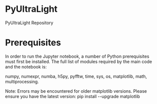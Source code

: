 # PyUltraLight
PyUltraLight Repository


# Prerequisites

In order to run the Jupyter notebook, a number of Python prerequisites must first be installed. The full list of modules required by the main code and the notebook is:

numpy, numexpr, numba, h5py, pyfftw, time, sys, os, matplotlib, math, multiprocessing.

Note: Errors may be encountered for older matplotlib versions. Please ensure you have the latest version:
pip install --upgrade matplotlib
